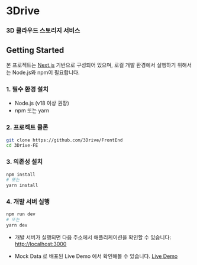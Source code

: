 # 3Drive
### 3D 클라우드 스토리지 서비스

## Getting Started

본 프로젝트는 [Next.js](https://nextjs.org/) 기반으로 구성되어 있으며, 로컬 개발 환경에서 실행하기 위해서는 Node.js와 npm이 필요합니다.

### 1. 필수 환경 설치

- Node.js (v18 이상 권장)
- npm 또는 yarn

### 2. 프로젝트 클론

```bash
git clone https://github.com/3Drive/FrontEnd
cd 3Drive-FE
```
### **3. 의존성 설치**

```bash
npm install
# 또는
yarn install
```

### **4. 개발 서버 실행**

```bash
npm run dev
# 또는
yarn dev
```

- 개발 서버가 실행되면 다음 주소에서 애플리케이션을 확인할 수 있습니다:
[http://localhost:3000](http://localhost:3000)

- Mock Data 로 배포된 Live Demo 에서 확인해볼 수 있습니다.
[Live Demo](https://3-drive-mock.vercel.app/)